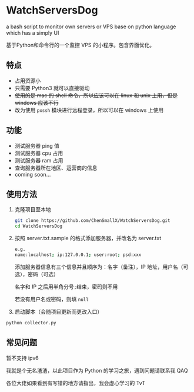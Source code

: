 # WatchServersDog
a bash script to monitor own servers or VPS base on python language which has a simply UI

基于Python和命令行的一个监控 VPS 的小程序。包含界面优化。

## 特点

- 占用资源小
- 只需要 Python3 就可以直接驱动
- ~~使用的是 mac 的 shell 命令，所以应该可以在 linux 和 unix 上用，但是 windows 应该不行~~
- 改为使用 `pxssh` 模块进行远程登录，所以可以在 windows 上使用

## 功能

- 测试服务器 ping 值
- 测试服务器 cpu 占用
- 测试服务器 ram 占用
- 查询服务器所在地区、运营商的信息
- coming soon...

## 使用方法

1. 克隆项目至本地

    ```bash
    git clone https://github.com/ChenSmallX/WatchServersDog.git
    cd WatchServersDog
    ```

2. 按照 server.txt.sample 的格式添加服务器，并改名为 server.txt

    ```bash
    e.g.
    name:localhost; ip:127.0.0.1; user:root; psd:xxx
    ```

    添加服务器信息有三个信息并且顺序为：名字（备注），IP 地址，用户名（可选），密码（可选）

    名字和 IP 之后用半角分号`;`结束，密码则不用

    若没有用户名或密码，则填 `null`

3. 启动脚本（会随项目更新而更改入口）

```bash
python collector.py
```

## 常见问题

暂不支持 ipv6

我就是个无名渣渣，以此项目作为 Python 的学习之旅，遇到问题请联系我 QAQ

各位大佬如果看到有写错的地方请指出，我会虚心学习的 TvT
